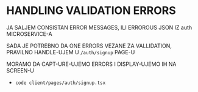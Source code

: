 # HANDLING VALIDATION ERRORS

JA SALJEM CONSISTAN ERROR MESSAGES, ILI ERROROUS JSON IZ auth MICROSERVICE-A

SADA JE POTREBNO DA ONE ERRORS VEZANE ZA VALLIDATION, PRAVILNO HANDLE-UJEM U `/auth/signup` PAGE-U

MORAMO DA CAPT-URE-UJEMO ERRORS I DISPLAY-UJEMO IH NA SCREEN-U

- `code client/pages/auth/signup.tsx`

```tsx

```
